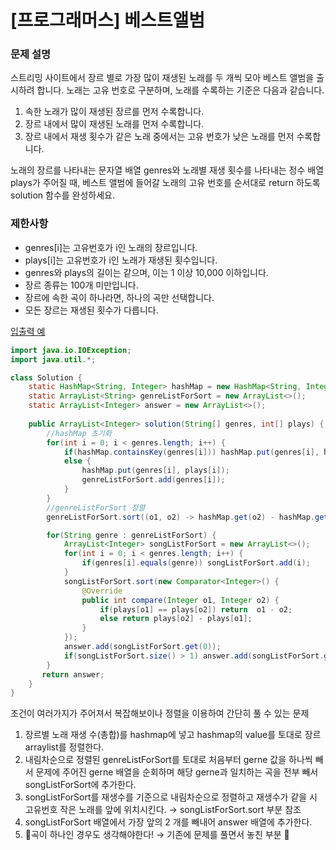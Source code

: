 # [프로그래머스] 베스트앨범

### **문제 설명**

스트리밍 사이트에서 장르 별로 가장 많이 재생된 노래를 두 개씩 모아 베스트 앨범을 출시하려 합니다. 노래는 고유 번호로 구분하며, 노래를 수록하는 기준은 다음과 같습니다.

1. 속한 노래가 많이 재생된 장르를 먼저 수록합니다.
2. 장르 내에서 많이 재생된 노래를 먼저 수록합니다.
3. 장르 내에서 재생 횟수가 같은 노래 중에서는 고유 번호가 낮은 노래를 먼저 수록합니다.

노래의 장르를 나타내는 문자열 배열 genres와 노래별 재생 횟수를 나타내는 정수 배열 plays가 주어질 때, 베스트 앨범에 들어갈 노래의 고유 번호를 순서대로 return 하도록 solution 함수를 완성하세요.

### 제한사항

- genres[i]는 고유번호가 i인 노래의 장르입니다.
- plays[i]는 고유번호가 i인 노래가 재생된 횟수입니다.
- genres와 plays의 길이는 같으며, 이는 1 이상 10,000 이하입니다.
- 장르 종류는 100개 미만입니다.
- 장르에 속한 곡이 하나라면, 하나의 곡만 선택합니다.
- 모든 장르는 재생된 횟수가 다릅니다.

[입출력 예](https://www.notion.so/8bbceb23c09f4dfd831e273b9a879e16)

```java
import java.io.IOException;
import java.util.*;

class Solution {
    static HashMap<String, Integer> hashMap = new HashMap<String, Integer>();
    static ArrayList<String> genreListForSort = new ArrayList<>();
    static ArrayList<Integer> answer = new ArrayList<>();
    
    public ArrayList<Integer> solution(String[] genres, int[] plays) {
        //hashMap 초기화
        for(int i = 0; i < genres.length; i++) {
            if(hashMap.containsKey(genres[i])) hashMap.put(genres[i], hashMap.get(genres[i]) + plays[i]);
            else {
                hashMap.put(genres[i], plays[i]);
                genreListForSort.add(genres[i]);
            }
        }
        //genreListForSort 정렬
        genreListForSort.sort((o1, o2) -> hashMap.get(o2) - hashMap.get(o1));

        for(String genre : genreListForSort) {
            ArrayList<Integer> songListForSort = new ArrayList<>();
            for(int i = 0; i < genres.length; i++) {
                if(genres[i].equals(genre)) songListForSort.add(i);
            }
            songListForSort.sort(new Comparator<Integer>() {
                @Override
                public int compare(Integer o1, Integer o2) {
                    if(plays[o1] == plays[o2]) return  o1 - o2;
                    else return plays[o2] - plays[o1];
                }
            });
            answer.add(songListForSort.get(0));
            if(songListForSort.size() > 1) answer.add(songListForSort.get(1));
        }
       return answer;
    }
}
```

조건이 여러가지가 주어져서 복잡해보이나 정렬을 이용하여 간단히 풀 수 있는 문제

1. 장르별 노래 재생 수(총합)를 hashmap에 넣고 hashmap의 value를 토대로 장르 arraylist를 정렬한다.
2. 내림차순으로 정렬된 genreListForSort를 토대로 처음부터 gerne 값을 하나씩 빼서 문제에 주어진 gerne 배열을 순회하며 해당 gerne과 일치하는 곡을 전부 빼서 songListForSort에 추가한다.
3. songListForSort를 재생수를 기준으로 내림차순으로 정렬하고 재생수가 같을 시 고유번호 작은 노래를 앞에 위치시킨다. →  songListForSort.sort 부분 참조
4. songListForSort 배열에서 가장 앞의 2 개를 빼내어 answer 배열에 추가한다.
5. 🌺곡이 하나인 경우도 생각해야한다! → 기존에 문제를 풀면서 놓친 부분 🌺